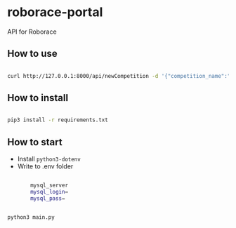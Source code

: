 # roborace-portal

API for Roborace

## How to use

```bash

curl http://127.0.0.1:8000/api/newCompetition -d '{"competition_name":"test", "competition_date":"2023-11-05", "authorization":"hidden"}'

```

## How to install

```bash

pip3 install -r requirements.txt

```

## How to start
- Install `python3-dotenv`
- Write to .env folder
    ```bash

        mysql_server
        mysql_login=
        mysql_pass=

    ```

```bash

python3 main.py

```

